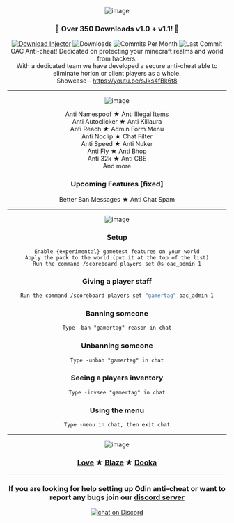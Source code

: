<div align="center">
  
  ![image](https://media.discordapp.net/attachments/970211181958660127/1019026222979764335/Untitled31_1.png?width=1326&height=201)

  ### 🎉 Over 350 Downloads v1.0 + v1.1! 🎉<br>
 <a href=""><img src="https://img.shields.io/static/v1?label=download&message=latest&color=12c970&logo=docusign&logoColor=white" alt="Download Injector" /></a>
  <img src="https://img.shields.io/github/downloads/Hate2/OAC/total" alt="Downloads"/>
  <img src="https://img.shields.io/github/commit-activity/m/Hate2/OAC" alt="Commits Per Month"/>
  <img src="https://img.shields.io/github/last-commit/Hate2/OAC" alt="Last Commit"/><br>
  OAC Anti-cheat! Dedicated on protecting your minecraft realms and world from hackers.<br>
  With a dedicated team we have developed a secure anti-cheat able to eliminate horion or client players as a whole.<br>
  Showcase - https://youtu.be/sJks4fBk6t8<br>

  ---

  ![image](https://user-images.githubusercontent.com/90171285/188550636-6bbc1ee2-9b95-4cdc-a982-d1554ddbaebf.png)

 Anti Namespoof ★ Anti Illegal Items<br>
 Anti Autoclicker ★ Anti Killaura<br>
 Anti Reach ★ Admin Form Menu<br>
 Anti Noclip ★ Chat Filter<br>
 Anti Speed ★ Anti Nuker<br>
 Anti Fly ★ Anti Bhop<br>
 Anti 32k ★ Anti CBE<br>
 And more
 
 ### Upcoming Features [fixed]<br>
 Better Ban Messages ★ Anti Chat Spam

  ---

  ![image](https://user-images.githubusercontent.com/90171285/188550662-105b8150-96bf-4f02-ae51-e9ee2890d3fa.png)

  ### Setup
  ```mcfunction
  Enable {experimental} gametest features on your world
  Apply the pack to the world (put it at the top of the list)
  Run the command /scoreboard players set @s oac_admin 1
  ```
  
  ### Giving a player staff
  ```bash
  Run the command /scoreboard players set "gamertag" oac_admin 1
  ```
  
  ### Banning someone
  ```diff
  Type -ban "gamertag" reason in chat
  ```

  ### Unbanning someone
  ```diff
  Type -unban "gamertag" in chat
  ```

  ### Seeing a players inventory
  ```diff
  Type -invsee "gamertag" in chat
  ```

  ### Using the menu
  ```diff
  Type -menu in chat, then exit chat
  ```

  ---

![image](https://user-images.githubusercontent.com/90171285/188551211-aafb7a4e-ad31-4d88-bc7e-1b53d883a485.png)
  
  ### [Love](https://github.com/Hate2) ★ [Blaze](https://github.com/iBlqzed) ★ [Dooka](https://github.com/DookaDessss)

 ---
 ### If you are looking for help setting up Odin anti-cheat or want to report any bugs join our [discord server](https://discord.gg/YBHBn7UEtT)
 <a href="https://discord.gg/YBHBn7UEtT">
        <img src="https://img.shields.io/discord/818549844766752818?logo=discord"
            alt="chat on Discord"></a><br>
</div>

